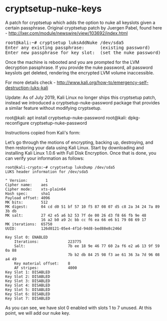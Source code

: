 cryptsetup-nuke-keys
====================

A patch for cryptsetup which adds the option to nuke all keyslots given a certain passphrase.
Original cryptsetup patch by Juergen Pabel, found here - http://lxer.com/module/newswire/view/103692/index.html

<pre>
root@kali:~# cryptsetup luksAddNuke /dev/sda5
Enter any existing passphrase: 		(existing password)
Enter new passphrase for key slot:	(set the nuke password)
</pre>

Once the machine is rebooted and you are prompted for the LVM decryption passphrase. 
If you provide the nuke password, all password keyslots get deleted, rendering the encrypted LVM volume inaccessible.

For more details check -  http://www.kali.org/how-to/emergency-self-destruction-luks-kali

Update: As of July 2019, Kali Linux no longer ships this cryptsetup patch, instead we introduced a cryptsetup-nuke-password package that provides a similar feature without modifying cryptsetup.

root@kali: apt install cryptsetup-nuke-password
root@kali: dpkg-reconfigure cryptsetup-nuke-password

Instructions copied from Kali's form:

Let’s go through the motions of encrypting, backing up, destroying, and then restoring your data using Kali Linux. Start by downloading and installing Kali Linux 1.0.6 with Full Disk Encryption. Once that is done, you can verify your information as follows:
```
root@kali-crypto:~# cryptsetup luksDump /dev/sda5
LUKS header information for /dev/sda5

" Version:        1
Cipher name:    aes
Cipher mode:    xts-plain64
Hash spec:      sha1
Payload offset: 4096
MK bits:        512
MK digest:      04 cd d0 51 bf 57 10 f5 87 08 07 d5 c8 2a 34 24 7a 89 3b db
MK salt:        27 42 e5 a6 b2 53 7f de 00 26 d3 f8 66 fb 9e 48
                16 a2 b0 a9 2c bb cc f6 ea 66 e6 b1 79 08 69 17
MK iterations:  65750
UUID:           126d0121-05e4-4f1d-94d8-bed88e8c246d

Key Slot 0: ENABLED
    Iterations:             223775
    Salt:                   7b ee 18 9e 46 77 60 2a f6 e2 a6 13 9f 59 0a 88
                            7b b2 db 84 25 98 f3 ae 61 36 3a 7d 96 08 a4 49
    Key material offset:    8
    AF stripes:             4000
Key Slot 1: DISABLED
Key Slot 2: DISABLED
Key Slot 3: DISABLED
Key Slot 4: DISABLED
Key Slot 5: DISABLED
Key Slot 6: DISABLED
Key Slot 7: DISABLED 
```

As you can see, we have slot 0 enabled with slots 1 to 7 unused. At this point, we will add our nuke key.
